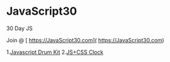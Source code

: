 # JavaScript30
30 Day JS

Join @ [ https://JavaScript30.com]( https://JavaScript30.com)

1.[Javascript Drum Kit](http://s.codepen.io/Chan11/debug/QGZooW)
2.[JS+CSS Clock](http://s.codepen.io/Chan11/debug/PbxQam)
